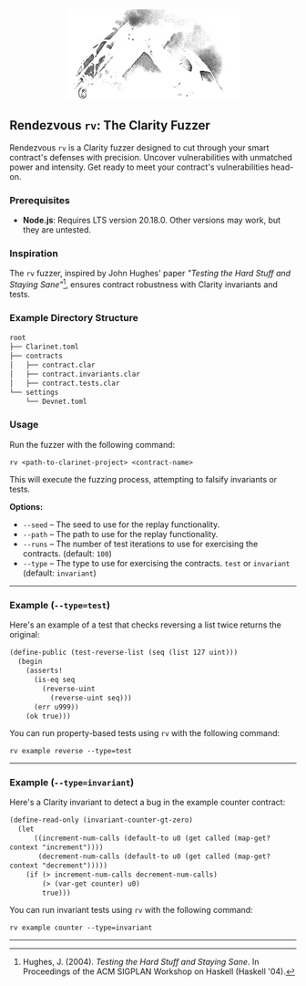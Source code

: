 <div align="center">
<img width="304" src="https://raw.githubusercontent.com/moodmosaic/nikosbaxevanis.com/gh-pages/images/rv.png" />
</div>

## Rendezvous `rv`: The Clarity Fuzzer

Rendezvous `rv` is a Clarity fuzzer designed to cut through your smart contract's defenses with precision. Uncover vulnerabilities with unmatched power and intensity. Get ready to meet your contract's vulnerabilities head-on.

### Prerequisites

- **Node.js**: Requires LTS version 20.18.0. Other versions may work, but they are untested.

### Inspiration

The `rv` fuzzer, inspired by John Hughes' paper _"Testing the Hard Stuff and Staying Sane"_[^1], ensures contract robustness with Clarity invariants and tests.

### Example Directory Structure

```
root
├── Clarinet.toml
├── contracts
│   ├── contract.clar
│   ├── contract.invariants.clar
│   ├── contract.tests.clar
└── settings
    └── Devnet.toml
```

### Usage

Run the fuzzer with the following command:

```
rv <path-to-clarinet-project> <contract-name>
```

This will execute the fuzzing process, attempting to falsify invariants or tests.

**Options:**
- `--seed` – The seed to use for the replay functionality.
- `--path` – The path to use for the replay functionality.
- `--runs` – The number of test iterations to use for exercising the contracts.
              (default: `100`)
- `--type` – The type to use for exercising the contracts.
              `test` or `invariant` (default: `invariant`)

---

### Example (`--type=test`)

Here's an example of a test that checks reversing a list twice returns the original:

```clarity
(define-public (test-reverse-list (seq (list 127 uint)))
  (begin
    (asserts!
      (is-eq seq
        (reverse-uint
          (reverse-uint seq)))
      (err u999))
    (ok true)))
```

You can run property-based tests using `rv` with the following command:

```
rv example reverse --type=test
```

---

### Example (`--type=invariant`)

Here's a Clarity invariant to detect a bug in the example counter contract:

```clarity
(define-read-only (invariant-counter-gt-zero)
  (let
      ((increment-num-calls (default-to u0 (get called (map-get? context "increment"))))
       (decrement-num-calls (default-to u0 (get called (map-get? context "decrement")))))
    (if (> increment-num-calls decrement-num-calls)
        (> (var-get counter) u0)
        true)))
```

You can run invariant tests using `rv` with the following command:

```
rv example counter --type=invariant
```

---

[^1]: Hughes, J. (2004). _Testing the Hard Stuff and Staying Sane_. In Proceedings of the ACM SIGPLAN Workshop on Haskell (Haskell '04).
